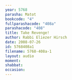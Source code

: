 ```yaml
---
year: 5768
parasha: Matot
bookcode: "4"
fullparashacode: "408a"
parashacode: "408"
title: Take Revenge!
author: Rabbi Eliezer Hirsch
date: 2008-07-26
id: 5768408a1
filename: 5768-408a-1
layout: audio
moment: 
shabbat: 
occasion: 
---
```

